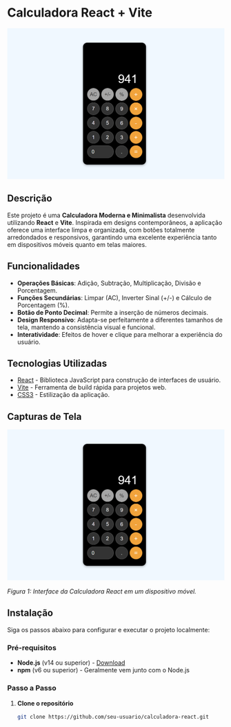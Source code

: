 # Calculadora React + Vite

![Calculadora React](./src/imgs/Calculadora-React.png)

## Descrição

Este projeto é uma **Calculadora Moderna e Minimalista** desenvolvida utilizando **React** e **Vite**. Inspirada em designs contemporâneos, a aplicação oferece uma interface limpa e organizada, com botões totalmente arredondados e responsivos, garantindo uma excelente experiência tanto em dispositivos móveis quanto em telas maiores.

## Funcionalidades

- **Operações Básicas**: Adição, Subtração, Multiplicação, Divisão e Porcentagem.
- **Funções Secundárias**: Limpar (AC), Inverter Sinal (+/-) e Cálculo de Porcentagem (%).
- **Botão de Ponto Decimal**: Permite a inserção de números decimais.
- **Design Responsivo**: Adapta-se perfeitamente a diferentes tamanhos de tela, mantendo a consistência visual e funcional.
- **Interatividade**: Efeitos de hover e clique para melhorar a experiência do usuário.

## Tecnologias Utilizadas

- [React](https://reactjs.org/) - Biblioteca JavaScript para construção de interfaces de usuário.
- [Vite](https://vitejs.dev/) - Ferramenta de build rápida para projetos web.
- [CSS3](https://developer.mozilla.org/pt-BR/docs/Web/CSS) - Estilização da aplicação.

## Capturas de Tela

![Calculadora React](./src/imgs/Calculadora-React.png)

*Figura 1: Interface da Calculadora React em um dispositivo móvel.*

## Instalação

Siga os passos abaixo para configurar e executar o projeto localmente:

### Pré-requisitos

- **Node.js** (v14 ou superior) - [Download](https://nodejs.org/)
- **npm** (v6 ou superior) - Geralmente vem junto com o Node.js

### Passo a Passo

1. **Clone o repositório**

   ```bash
   git clone https://github.com/seu-usuario/calculadora-react.git
